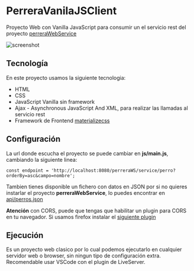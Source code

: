 # PerreraVanilaJSClient

Proyecto Web con Vanilla JavaScript para consumir un el servicio rest del proyecto [perreraWebService](https://github.com/ipartek/perreraWebService)

![screenshot](master/screenshot.png)

## Tecnología
En este proyecto usamos la siguiente tecnologia:

- HTML
- CSS
- JavaScript Vanilla sin framework
- Ajax - Asynchronous JavaScript And XML, para realizar las llamadas al servicio rest
- Framework de Frontend [materializecss](https://materializecss.com)

## Configuración

La url donde escucha el proyecto se puede cambiar en **js/main.js**, cambiando la siguiente linea:

`const endpoint = 'http://localhost:8080/perreraWS/service/perro?orderBy=asc&campo=nombre';` 

Tambien tienes disponible un fichero con datos en JSON por si no quieres instarlar el proyecto **perreraWebService**, lo puedes encontrar en [api/perros.json](https://github.com/ipartek/PerreraVanilaJSClient/tree/master/api)


**Atención** con CORS, puede que tengas que habilitar un plugin para CORS en tu navegador. Si usamos firefox instalar el [siguiente plugin](https://addons.mozilla.org/es/firefox/addon/cors-everywhere/)



## Ejecución

Es un proyecto web clasico por lo cual podemos ejecutarlo en cualquier servidor web o browser, sin ningun tipo de configuración extra.
Recomendable usar VSCode con el plugin de LiveServer.

